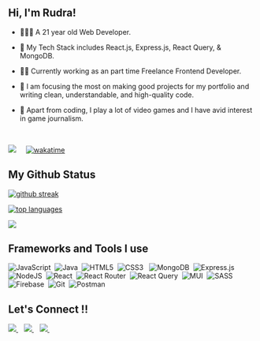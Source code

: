  ## Hi, I'm Rudra!

- 🙋🏻‍♂️ A 21 year old Web Developer. 

- 🔧 My Tech Stack includes React.js, Express.js, React Query, & MongoDB.

- 👨‍💻 Currently working as an part time Freelance Frontend Developer.

- 🎯 I am focusing the most on making good projects for my portfolio and writing clean, understandable, and high-quality code.

- 🚀 Apart from coding, I play a lot of video games and I have avid interest in game journalism.
<br/>

  ![](https://visitor-badge.laobi.icu/badge?page_id=rk03ind.visitor-badge&style=flat-square&color=0088cc)&nbsp;&nbsp;&nbsp;&nbsp;
  [![wakatime](https://wakatime.com/badge/user/a7924e1b-9408-4de7-aac3-b6d8a4e258a1.svg)](https://wakatime.com/@a7924e1b-9408-4de7-aac3-b6d8a4e258a1)

 ## My Github Status
  
  [![github streak](https://github-readme-streak-stats.herokuapp.com/?user=rk03ind&theme=tokyonight)](https://github.com/DenverCoder1/github-readme-streak-stats)
  
  [![ top languages](https://github-readme-stats.vercel.app/api/top-langs/?username=rk03ind&theme=tokyonight)](https://github.com/anuraghazra/github-readme-stats)

  ![](https://github-profile-summary-cards.vercel.app/api/cards/profile-details?username=rk03ind&theme=tokyonight)

## Frameworks and Tools I use 
 ![JavaScript](https://img.shields.io/badge/javascript-%23323330.svg?style=for-the-badge&logo=javascript&logoColor=%23F7DF1E)&nbsp;
 ![Java](https://img.shields.io/badge/java-%23ED8B00.svg?style=for-the-badge&logo=java&logoColor=white)&nbsp;
 ![HTML5](https://img.shields.io/badge/html5-%23E34F26.svg?style=for-the-badge&logo=html5&logoColor=white)&nbsp;
 ![CSS3](https://img.shields.io/badge/css3-%231572B6.svg?style=for-the-badge&logo=css3&logoColor=white)&nbsp;&nbsp;
 ![MongoDB](https://img.shields.io/badge/MongoDB-%234ea94b.svg?style=for-the-badge&logo=mongodb&logoColor=white)&nbsp;
 ![Express.js](https://img.shields.io/badge/express.js-%23404d59.svg?style=for-the-badge&logo=express&logoColor=%2361DAFB)&nbsp;
 ![NodeJS](https://img.shields.io/badge/node.js-6DA55F?style=for-the-badge&logo=node.js&logoColor=white)&nbsp;
 ![React](https://img.shields.io/badge/react-%2320232a.svg?style=for-the-badge&logo=react&logoColor=%2361DAFB)&nbsp;
 ![React Router](https://img.shields.io/badge/React_Router-CA4245?style=for-the-badge&logo=react-router&logoColor=white)&nbsp;
 ![React Query](https://img.shields.io/badge/-React%20Query-FF4154?style=for-the-badge&logo=react%20query&logoColor=white)&nbsp;
 ![MUI](https://img.shields.io/badge/MUI-%230081CB.svg?style=for-the-badge&logo=mui&logoColor=white)&nbsp;
 ![SASS](https://img.shields.io/badge/SASS-hotpink.svg?style=for-the-badge&logo=SASS&logoColor=white)&nbsp;
 ![Firebase](https://img.shields.io/badge/firebase-%23039BE5.svg?style=for-the-badge&logo=firebase)&nbsp;
 ![Git](https://img.shields.io/badge/git-%23F05033.svg?style=for-the-badge&logo=git&logoColor=white)&nbsp;
 ![Postman](https://img.shields.io/badge/Postman-FF6C37?style=for-the-badge&logo=postman&logoColor=white)&nbsp;

## Let's Connect !! 
<a href="https://twitter.com/rudra_konar">
 <img src="https://img.shields.io/badge/Twitter-%231DA1F2.svg?style=for-the-badge&logo=Twitter&logoColor=white"/>
</a>&nbsp;&nbsp;
<a href="https://www.linkedin.com/in/rudra-konar">
 <img src="https://img.shields.io/badge/linkedin-%230077B5.svg?style=for-the-badge&logo=linkedin&logoColor=white"/>
</a>&nbsp;&nbsp;
<a href="https://www.instagram.com/rudra.konar/">
 <img src="https://img.shields.io/badge/Instagram-%23E4405F.svg?style=for-the-badge&logo=Instagram&logoColor=white"/>
</a>&nbsp;&nbsp;
